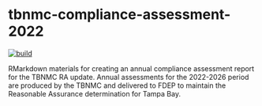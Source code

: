 # tbnmc-compliance-assessment-2022

[![build](https://github.com/tbep-tech/tbnmc-compliance-assessment-2022/workflows/build/badge.svg)](https://github.com/tbep-tech/tbnmc-compliance-assessment-2022/actions)

RMarkdown materials for creating an annual compliance assessment report for the TBNMC RA update. Annual assessments for the 2022-2026 period are produced by the TBNMC and delivered to FDEP to maintain the Reasonable Assurance determination for Tampa Bay.
